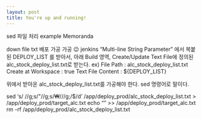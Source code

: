 ```yaml
---
layout: post
title: You're up and running!
---
```


sed 파일 처리 example Memoranda

down file txt 배포 가공 가공
😉
jenkins “Multi-line String Parameter” 에서 복붙된 DEPLOY_LIST
를 받아서, 아래 Build 영역, Create/Update Text File에 정의된 alc_stock_deploy_list.txt로 받는다.
ex)
File Path : alc_stock_deploy_list.txt
Create at Workspace : true
Text File Content : ${DEPLOY_LIST}

위에서 받아온 alc_stock_deploy_list.txt를 가공해야 한다.
sed 명령어로 말이다.

sed ‘s/ //g;s/"//g;s/₩///g;/$/d’ /app/deploy_prod/alc_stock_deploy_list.txt > /app/deploy_prod/target_alc.txt
echo “” >> /app/deploy_prod/target_alc.txt
rm -rf /app/deploy_prod/alc_stock_deploy_list.txt

